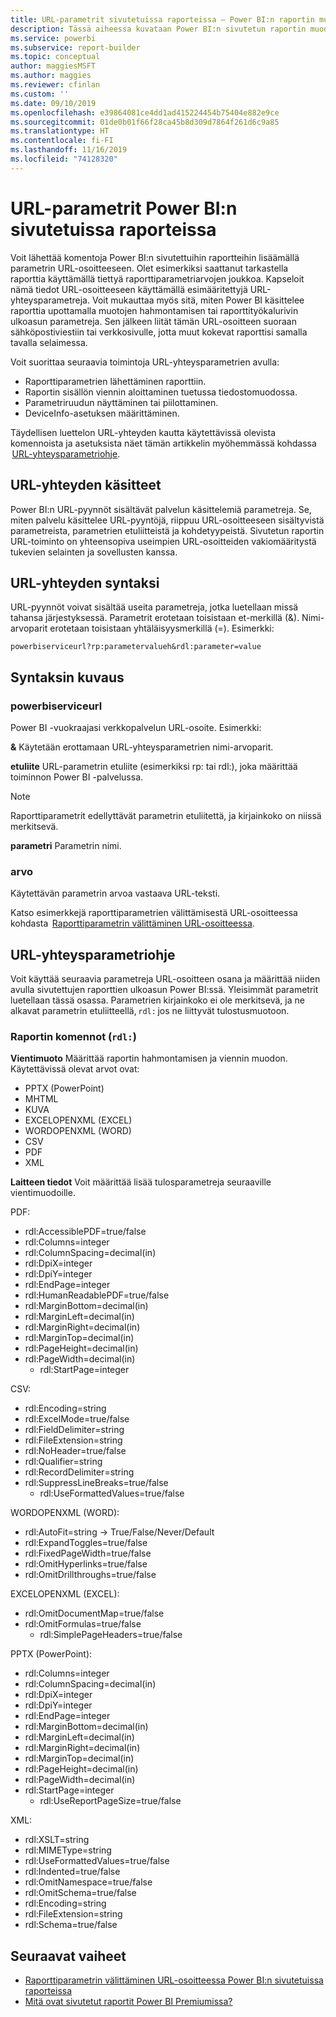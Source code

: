 ```yaml
---
title: URL-parametrit sivutetuissa raporteissa – Power BI:n raportin muodostin
description: Tässä aiheessa kuvataan Power BI:n sivutetun raportin muodostimen raporttiparametrien yleisiä käyttötarkoituksia, määritettäviä ominaisuuksia ja paljon muuta.
ms.service: powerbi
ms.subservice: report-builder
ms.topic: conceptual
author: maggiesMSFT
ms.author: maggies
ms.reviewer: cfinlan
ms.custom: ''
ms.date: 09/10/2019
ms.openlocfilehash: e39864081ce4dd1ad415224454b75404e882e9ce
ms.sourcegitcommit: 01de0b01f66f28ca45b8d309d7864f261d6c9a85
ms.translationtype: HT
ms.contentlocale: fi-FI
ms.lasthandoff: 11/16/2019
ms.locfileid: "74128320"
---
```

# <a name="url-parameters-in-paginated-reports-in-power-bi"></a>URL-parametrit Power BI:n sivutetuissa raporteissa

Voit lähettää komentoja Power BI:n sivutettuihin raportteihin lisäämällä parametrin URL-osoitteeseen. Olet esimerkiksi saattanut tarkastella raporttia käyttämällä tiettyä raporttiparametriarvojen joukkoa. Kapseloit nämä tiedot URL-osoitteeseen käyttämällä esimääritettyjä URL-yhteysparametreja. Voit mukauttaa myös sitä, miten Power BI käsittelee raporttia upottamalla muotojen hahmontamisen tai raporttityökalurivin ulkoasun parametreja. Sen jälkeen liität tämän URL-osoitteen suoraan sähköpostiviestiin tai verkkosivulle, jotta muut kokevat raporttisi samalla tavalla selaimessa. 

Voit suorittaa seuraavia toimintoja URL-yhteysparametrien avulla: 

- Raporttiparametrien lähettäminen raporttiin. 
- Raportin sisällön viennin aloittaminen tuetussa tiedostomuodossa. 
- Parametriruudun näyttäminen tai piilottaminen. 
- DeviceInfo-asetuksen määrittäminen. 

Täydellisen luettelon URL-yhteyden kautta käytettävissä olevista komennoista ja asetuksista näet tämän artikkelin myöhemmässä kohdassa  [URL-yhteysparametriohje](#url-access-parameter-reference). 

## <a name="url-access-concepts"></a>URL-yhteyden käsitteet 

Power BI:n URL-pyynnöt sisältävät palvelun käsittelemiä parametreja. Se, miten palvelu käsittelee URL-pyyntöjä, riippuu URL-osoitteeseen sisältyvistä parametreista, parametrien etuliitteistä ja kohdetyypeistä. Sivutetun raportin URL-toiminto on yhteensopiva useimpien URL-osoitteiden vakiomääritystä tukevien selainten ja sovellusten kanssa. 

## <a name="url-access-syntax"></a>URL-yhteyden syntaksi 

URL-pyynnöt voivat sisältää useita parametreja, jotka luetellaan missä tahansa järjestyksessä. Parametrit erotetaan toisistaan et-merkillä (&). Nimi-arvoparit erotetaan toisistaan yhtäläisyysmerkillä (=). Esimerkki:

```
powerbiserviceurl?rp:parametervalueh&rdl:parameter=value  
```

## <a name="syntax-description"></a>Syntaksin kuvaus 

### <a name="powerbiserviceurl"></a>powerbiserviceurl 

Power BI -vuokraajasi verkkopalvelun URL-osoite. Esimerkki: 

**&** Käytetään erottamaan URL-yhteysparametrien nimi-arvoparit.

**etuliite** URL-parametrin etuliite (esimerkiksi rp: tai rdl:), joka määrittää toiminnon Power BI -palvelussa. 

> [!NOTE]
> Raporttiparametrit edellyttävät parametrin etuliitettä, ja kirjainkoko on niissä merkitsevä. 

**parametri** Parametrin nimi. 

### <a name="value"></a>arvo 

Käytettävän parametrin arvoa vastaava URL-teksti. 

Katso esimerkkejä raporttiparametrien välittämisestä URL-osoitteessa kohdasta  [Raporttiparametrin välittäminen URL-osoitteessa](report-builder-url-pass-parameters.md).

## <a name="url-access-parameter-reference"></a>URL-yhteysparametriohje

Voit käyttää seuraavia parametreja URL-osoitteen osana ja määrittää niiden avulla sivutettujen raporttien ulkoasun Power BI:ssä. Yleisimmät parametrit luetellaan tässä osassa. Parametrien kirjainkoko ei ole merkitsevä, ja ne alkavat parametrin etuliitteellä, `rdl:` jos ne liittyvät tulostusmuotoon.  

### <a name="report-commands-rdl"></a>Raportin komennot (`rdl:`) 

**Vientimuoto** Määrittää raportin hahmontamisen ja viennin muodon. Käytettävissä olevat arvot ovat:
 
- PPTX (PowerPoint)
- MHTML 
- KUVA 
- EXCELOPENXML (EXCEL) 
- WORDOPENXML (WORD) 
- CSV 
- PDF 
- XML 

**Laitteen tiedot** Voit määrittää lisää tulosparametreja seuraaville vientimuodoille. 

PDF:

- rdl:AccessiblePDF=true/false
- rdl:Columns=integer
- rdl:ColumnSpacing=decimal(in)
- rdl:DpiX=integer
- rdl:DpiY=integer
- rdl:EndPage=integer
- rdl:HumanReadablePDF=true/false
- rdl:MarginBottom=decimal(in)
- rdl:MarginLeft=decimal(in)
- rdl:MarginRight=decimal(in)
- rdl:MarginTop=decimal(in)
- rdl:PageHeight=decimal(in)
- rdl:PageWidth=decimal(in)
    - rdl:StartPage=integer
    
CSV:

- rdl:Encoding=string
- rdl:ExcelMode=true/false
- rdl:FieldDelimiter=string
- rdl:FileExtension=string
- rdl:NoHeader=true/false
- rdl:Qualifier=string
- rdl:RecordDelimiter=string
- rdl:SuppressLineBreaks=true/false
    - rdl:UseFormattedValues=true/false
    
WORDOPENXML (WORD):

- rdl:AutoFit=string -> True/False/Never/Default
- rdl:ExpandToggles=true/false
- rdl:FixedPageWidth=true/false
- rdl:OmitHyperlinks=true/false
- rdl:OmitDrillthroughs=true/false

EXCELOPENXML (EXCEL):

- rdl:OmitDocumentMap=true/false
- rdl:OmitFormulas=true/false
    - rdl:SimplePageHeaders=true/false
    
PPTX (PowerPoint):
 
- rdl:Columns=integer
- rdl:ColumnSpacing=decimal(in)
- rdl:DpiX=integer
- rdl:DpiY=integer
- rdl:EndPage=integer
- rdl:MarginBottom=decimal(in)
- rdl:MarginLeft=decimal(in)
- rdl:MarginRight=decimal(in)
- rdl:MarginTop=decimal(in)
- rdl:PageHeight=decimal(in)
- rdl:PageWidth=decimal(in)
- rdl:StartPage=integer
    - rdl:UseReportPageSize=true/false

XML:

- rdl:XSLT=string
- rdl:MIMEType=string
- rdl:UseFormattedValues=true/false
- rdl:Indented=true/false
- rdl:OmitNamespace=true/false
- rdl:OmitSchema=true/false
- rdl:Encoding=string
- rdl:FileExtension=string
- rdl:Schema=true/false

## <a name="next-steps"></a>Seuraavat vaiheet

- [Raporttiparametrin välittäminen URL-osoitteessa Power BI:n sivutetuissa raporteissa](report-builder-url-pass-parameters.md)
- [Mitä ovat sivutetut raportit Power BI Premiumissa?](paginated-reports-report-builder-power-bi.md)
